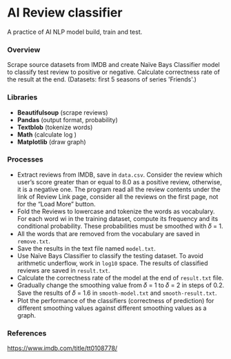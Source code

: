 # AI Review classifier
 A practice of AI NLP model build, train and test. 
### Overview
Scrape source datasets from IMDB and create Naïve Bays Classifier model to classify test review to positive or negative. Calculate correctness rate of the result at the end.   (Datasets: first 5 seasons of series 'Friends'.)
### Libraries
- **Beautifulsoup**  (scrape reviews)
- **Pandas**  (output format, probability)
- **Textblob**  (tokenize words)
- **Math**  (calculate log )
- **Matplotlib**  (draw graph)
### Processes
- Extract reviews from IMDB, save in `data.csv`. Consider the review which user’s score greater than or equal to 8.0 as a positive review, otherwise, it is a negative one. The program read all the review contents under the link of Review Link page, consider all the reviews on the first page, not for the “Load More” button.
- Fold the Reviews to lowercase and tokenize the words as vocabulary. For each word wi in the training dataset, compute its frequency and its conditional probability. These probabilities must be smoothed with 𝛿 = 1. 
- All the words that are removed from the vocabulary are saved in `remove.txt`. 
- Save the results in the text file named `model.txt`.
- Use Naïve Bays Classifier to classify the testing dataset. To avoid arithmetic underflow, work in `log10` space. The results of classified reviews are saved in `result.txt`.
- Calculate the correctness rate of the model at the end of `result.txt` file.
- Gradually change the smoothing value from 𝛿 = 1 to 𝛿 = 2 in steps of 0.2. Save the results of 𝛿 = 1.6 in `smooth-model.txt` and `smooth-result.txt`.
- Plot the performance of the classifiers (correctness of prediction) for different smoothing values against different smoothing values as a graph.
### References
https://www.imdb.com/title/tt0108778/

